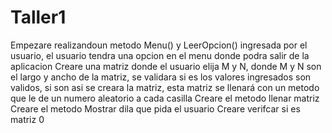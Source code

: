 # Taller1
Empezare realizandoun metodo Menu() y LeerOpcion() ingresada por el usuario, el usuario tendra una opcion en el menu donde podra salir de la aplicacion 
Creare una matriz donde el usuario elija M y N, donde M y N son el largo y ancho de la matriz, se validara si es los valores ingresados son validos, si son asi se creara la matriz, esta matriz se llenará con un metodo que le de un numero aleatorio a cada casilla
Creare el metodo llenar matriz
Creare el metodo Mostrar dila que pida el usuario
Creare verifcar si es matriz 0 
